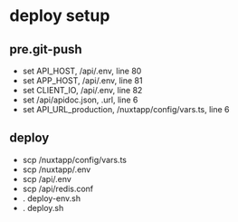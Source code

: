 # deploy setup

## pre.git-push
  - set API_HOST, /api/.env, line 80
  - set APP_HOST, /api/.env, line 81
  - set CLIENT_IO, /api/.env, line 82
  - set /api/apidoc.json, .url, line 6
  - set API_URL_production, /nuxtapp/config/vars.ts, line 6

## deploy
  - scp /nuxtapp/config/vars.ts
  - scp /nuxtapp/.env
  - scp /api/.env
  - scp /api/redis.conf
  - . deploy-env.sh
  - . deploy.sh
